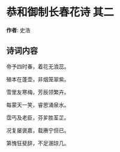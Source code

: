 # 恭和御制长春花诗  其二

**作者**: 史浩

## 诗词内容

帝予四时春，着花无浪蕊。

殖本在蓬壶，非烟笼翠紫。

雪里友寒梅，芳辰领繁卉。

每蒙天一笑，睿思涌泉水。

霑丐及老臣，芬芗胜荃芷。

况复屡褒嘉，载赓宁但已。

第愧狂斐辞，不足溷琼几。


